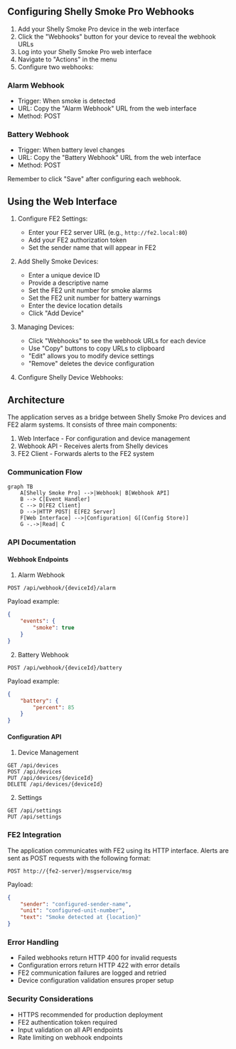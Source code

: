 ## Configuring Shelly Smoke Pro Webhooks

1. Add your Shelly Smoke Pro device in the web interface
2. Click the "Webhooks" button for your device to reveal the webhook URLs
3. Log into your Shelly Smoke Pro web interface
4. Navigate to "Actions" in the menu
5. Configure two webhooks:

### Alarm Webhook
- Trigger: When smoke is detected
- URL: Copy the "Alarm Webhook" URL from the web interface
- Method: POST

### Battery Webhook
- Trigger: When battery level changes
- URL: Copy the "Battery Webhook" URL from the web interface
- Method: POST

Remember to click "Save" after configuring each webhook.

## Using the Web Interface

1. Configure FE2 Settings:
   - Enter your FE2 server URL (e.g., `http://fe2.local:80`)
   - Add your FE2 authorization token
   - Set the sender name that will appear in FE2

2. Add Shelly Smoke Devices:
   - Enter a unique device ID
   - Provide a descriptive name
   - Set the FE2 unit number for smoke alarms
   - Set the FE2 unit number for battery warnings
   - Enter the device location details
   - Click "Add Device"

3. Managing Devices:
   - Click "Webhooks" to see the webhook URLs for each device
   - Use "Copy" buttons to copy URLs to clipboard
   - "Edit" allows you to modify device settings
   - "Remove" deletes the device configuration

4. Configure Shelly Device Webhooks:

## Architecture

The application serves as a bridge between Shelly Smoke Pro devices and FE2 alarm systems. It consists of three main components:

1. Web Interface - For configuration and device management
2. Webhook API - Receives alerts from Shelly devices
3. FE2 Client - Forwards alerts to the FE2 system

### Communication Flow

```mermaid
graph TB
    A[Shelly Smoke Pro] -->|Webhook| B[Webhook API]
    B --> C[Event Handler]
    C --> D[FE2 Client]
    D -->|HTTP POST| E[FE2 Server]
    F[Web Interface] -->|Configuration| G[(Config Store)]
    G -.->|Read| C
```

### API Documentation

#### Webhook Endpoints

1. Alarm Webhook
```
POST /api/webhook/{deviceId}/alarm
```
Payload example:
```json
{
    "events": {
        "smoke": true
    }
}
```

2. Battery Webhook
```
POST /api/webhook/{deviceId}/battery
```
Payload example:
```json
{
    "battery": {
        "percent": 85
    }
}
```

#### Configuration API

1. Device Management
```
GET /api/devices
POST /api/devices
PUT /api/devices/{deviceId}
DELETE /api/devices/{deviceId}
```

2. Settings
```
GET /api/settings
PUT /api/settings
```

### FE2 Integration

The application communicates with FE2 using its HTTP interface. Alerts are sent as POST requests with the following format:

```
POST http://{fe2-server}/msgservice/msg
```
Payload:
```json
{
    "sender": "configured-sender-name",
    "unit": "configured-unit-number",
    "text": "Smoke detected at {location}"
}
```

### Error Handling

- Failed webhooks return HTTP 400 for invalid requests
- Configuration errors return HTTP 422 with error details
- FE2 communication failures are logged and retried
- Device configuration validation ensures proper setup

### Security Considerations

- HTTPS recommended for production deployment
- FE2 authentication token required
- Input validation on all API endpoints
- Rate limiting on webhook endpoints
